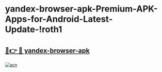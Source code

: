 # yandex-browser-apk-Premium-APK-Apps-for-Android-Latest-Update-!roth1

# <h2><a href="https://burj2o.esa.edu.pl?title=yandex-browser-apk&ref=roth1">🔗👉 🔴 yandex-browser-apk</a></h2>

[![acn](https://github.com/user-attachments/assets/0f9c940e-d8b0-45ae-aac7-cd30a18b3e1c)](https://burj2o.esa.edu.pl?title=yandex-browser-apk&ref=roth1)

